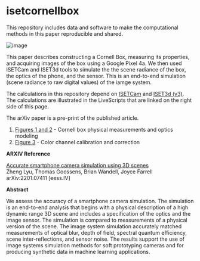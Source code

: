 # isetcornellbox

This repository includes data and software to make the computational methods in this paper reproducible and shared.

![image](https://user-images.githubusercontent.com/1837145/185008646-bcc9ebf4-87d8-464b-87e6-69dfd1182278.png)

This paper describes constructing a Cornell Box, measuring its properties, and acquiring images of the box using a Google Pixel 4a.  We then used ISETCam and ISET3d tools to simulate the the scene radiance of the box, the optics of the phone, and the sensor.  This is an end-to-end simulation (scene radiance to raw digital values) of the iamge system.

The calculations in this repository depend on [ISETCam](https://github.com/ISET/isetcam/wiki) and [ISET3d (v3)](https://github.com/ISET/iset3d/wiki). The calculations are illustrated in the LiveScripts that are linked on the right side of this page.

The arXiv paper is a pre-print of the published article. 

1. [Figures 1 and 2](https://htmlpreview.github.io/?https://github.com/ISET/isetcornellbox/blob/main/papers/IEEE_2022/Figure_01_2.html) - Cornell box physical measurements and optics modeling
2. [Figure 3](https://htmlpreview.github.io/?https://github.com/ISET/isetcornellbox/blob/main/papers/IEEE_2022/Figure_03.html) - Color channel calibration and correction

**ARXIV Reference**

[Accurate smartphone camera simulation using 3D scenes](https://arxiv.org/abs/2201.07411)
<br>Zheng Lyu, Thomas Goossens, Brian Wandell, Joyce Farrell
<br> arXiv:2201.07411 [eess.IV]

**Abstract**

We assess the accuracy of a smartphone camera simulation. The simulation is an end-to-end analysis that begins with a physical description of a high dynamic range 3D scene and includes a specification of the optics and the image sensor. The simulation is compared to measurements of a physical version of the scene. The image system simulation accurately matched measurements of optical blur, depth of field, spectral quantum efficiency, scene inter-reflections, and sensor noise. The results support the use of image systems simulation methods for soft prototyping cameras and for producing synthetic data in machine learning applications.

  
